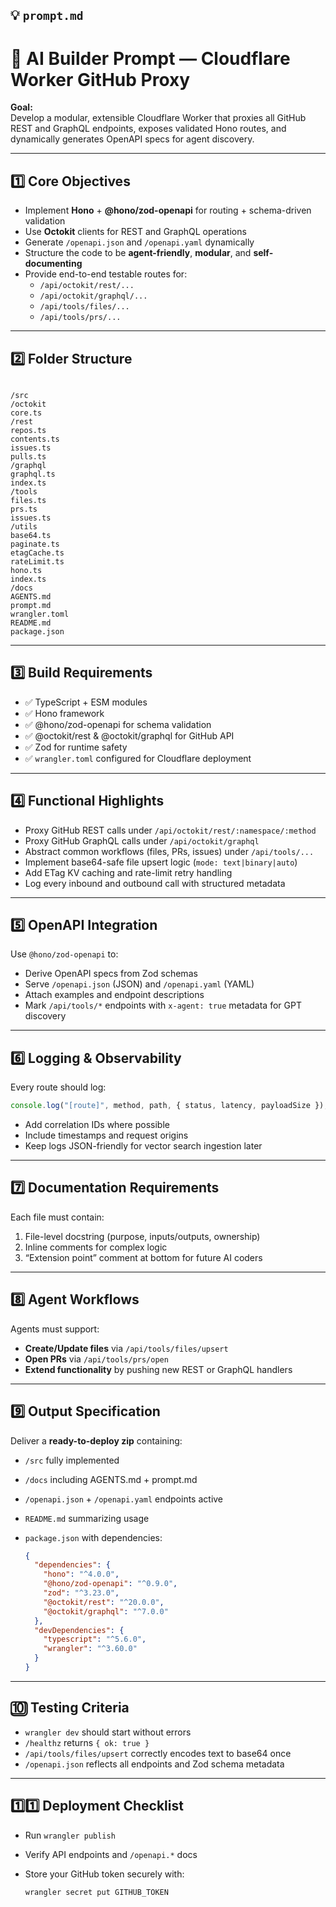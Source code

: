 
## 💡 `prompt.md`


# 🧠 AI Builder Prompt — Cloudflare Worker GitHub Proxy

**Goal:**  
Develop a modular, extensible Cloudflare Worker that proxies all GitHub REST and GraphQL endpoints, exposes validated Hono routes, and dynamically generates OpenAPI specs for agent discovery.

---

## 1️⃣ Core Objectives

- Implement **Hono** + **@hono/zod-openapi** for routing + schema-driven validation  
- Use **Octokit** clients for REST and GraphQL operations  
- Generate `/openapi.json` and `/openapi.yaml` dynamically  
- Structure the code to be **agent-friendly**, **modular**, and **self-documenting**  
- Provide end-to-end testable routes for:
  - `/api/octokit/rest/...`
  - `/api/octokit/graphql/...`
  - `/api/tools/files/...`
  - `/api/tools/prs/...`

---

## 2️⃣ Folder Structure

````

/src
/octokit
core.ts
/rest
repos.ts
contents.ts
issues.ts
pulls.ts
/graphql
graphql.ts
index.ts
/tools
files.ts
prs.ts
issues.ts
/utils
base64.ts
paginate.ts
etagCache.ts
rateLimit.ts
hono.ts
index.ts
/docs
AGENTS.md
prompt.md
wrangler.toml
README.md
package.json

````

---

## 3️⃣ Build Requirements

- ✅ TypeScript + ESM modules  
- ✅ Hono framework  
- ✅ @hono/zod-openapi for schema validation  
- ✅ @octokit/rest & @octokit/graphql for GitHub API  
- ✅ Zod for runtime safety  
- ✅ `wrangler.toml` configured for Cloudflare deployment  

---

## 4️⃣ Functional Highlights

- Proxy GitHub REST calls under `/api/octokit/rest/:namespace/:method`
- Proxy GitHub GraphQL calls under `/api/octokit/graphql`
- Abstract common workflows (files, PRs, issues) under `/api/tools/...`
- Implement base64-safe file upsert logic (`mode: text|binary|auto`)
- Add ETag KV caching and rate-limit retry handling
- Log every inbound and outbound call with structured metadata

---

## 5️⃣ OpenAPI Integration

Use `@hono/zod-openapi` to:

- Derive OpenAPI specs from Zod schemas  
- Serve `/openapi.json` (JSON) and `/openapi.yaml` (YAML)  
- Attach examples and endpoint descriptions  
- Mark `/api/tools/*` endpoints with `x-agent: true` metadata for GPT discovery

---

## 6️⃣ Logging & Observability

Every route should log:

```ts
console.log("[route]", method, path, { status, latency, payloadSize });
````

* Add correlation IDs where possible
* Include timestamps and request origins
* Keep logs JSON-friendly for vector search ingestion later

---

## 7️⃣ Documentation Requirements

Each file must contain:

1. File-level docstring (purpose, inputs/outputs, ownership)
2. Inline comments for complex logic
3. “Extension point” comment at bottom for future AI coders

---

## 8️⃣ Agent Workflows

Agents must support:

* **Create/Update files** via `/api/tools/files/upsert`
* **Open PRs** via `/api/tools/prs/open`
* **Extend functionality** by pushing new REST or GraphQL handlers

---

## 9️⃣ Output Specification

Deliver a **ready-to-deploy zip** containing:

* `/src` fully implemented
* `/docs` including AGENTS.md + prompt.md
* `/openapi.json` + `/openapi.yaml` endpoints active
* `README.md` summarizing usage
* `package.json` with dependencies:

  ```json
  {
    "dependencies": {
      "hono": "^4.0.0",
      "@hono/zod-openapi": "^0.9.0",
      "zod": "^3.23.0",
      "@octokit/rest": "^20.0.0",
      "@octokit/graphql": "^7.0.0"
    },
    "devDependencies": {
      "typescript": "^5.6.0",
      "wrangler": "^3.60.0"
    }
  }
  ```

---

## 🔟 Testing Criteria

* `wrangler dev` should start without errors
* `/healthz` returns `{ ok: true }`
* `/api/tools/files/upsert` correctly encodes text to base64 once
* `/openapi.json` reflects all endpoints and Zod schema metadata

---

## 1️⃣1️⃣ Deployment Checklist

* Run `wrangler publish`
* Verify API endpoints and `/openapi.*` docs
* Store your GitHub token securely with:

  ```
  wrangler secret put GITHUB_TOKEN
  ```




